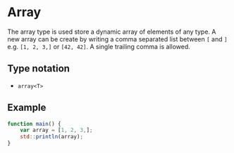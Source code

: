 # Array 

The array type is used store a dynamic array of elements of any type.
A new array can be create by writing a comma separated list between `[` and `]` e.g. `[1, 2, 3,]` or `[42, 42]`. 
A single trailing comma is allowed.

## Type notation

- `array<T>`

## Example
```js
function main() {
	var array = [1, 2, 3,];
	std::println(array);
}
```